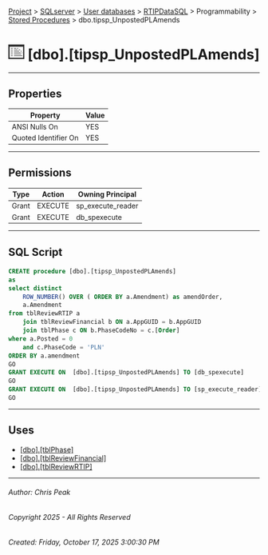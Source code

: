 #### 

[Project](../../../../../index.md) > [SQLserver](../../../../index.md) > [User databases](../../../index.md) > [RTIPDataSQL](../../index.md) > Programmability > [Stored Procedures](Stored_Procedures.md) > dbo.tipsp_UnpostedPLAmends

# ![Stored Procedures](../../../../../Images/StoredProcedure32.png) [dbo].[tipsp_UnpostedPLAmends]

---

## <a name="#properties"></a>Properties

| Property | Value |
|---|---|
| ANSI Nulls On | YES |
| Quoted Identifier On | YES |


---

## <a name="#permissions"></a>Permissions

| Type | Action | Owning Principal |
|---|---|---|
| Grant | EXECUTE | sp_execute_reader |
| Grant | EXECUTE | db_spexecute |


---

## <a name="#sqlscript"></a>SQL Script

```sql
CREATE procedure [dbo].[tipsp_UnpostedPLAmends]
as
select distinct 
    ROW_NUMBER() OVER ( ORDER BY a.Amendment) as amendOrder,
    a.Amendment
from tblReviewRTIP a
    join tblReviewFinancial b ON a.AppGUID = b.AppGUID
    join tblPhase c ON b.PhaseCodeNo = c.[Order]
where a.Posted = 0
    and c.PhaseCode = 'PLN'
ORDER BY a.amendment
GO
GRANT EXECUTE ON  [dbo].[tipsp_UnpostedPLAmends] TO [db_spexecute]
GO
GRANT EXECUTE ON  [dbo].[tipsp_UnpostedPLAmends] TO [sp_execute_reader]
GO

```


---

## <a name="#uses"></a>Uses

* [[dbo].[tblPhase]](../../Tables/dbo_tblPhase.md)
* [[dbo].[tblReviewFinancial]](../../Tables/dbo_tblReviewFinancial.md)
* [[dbo].[tblReviewRTIP]](../../Tables/dbo_tblReviewRTIP.md)


---

###### Author:  Chris Peak

###### Copyright 2025 - All Rights Reserved

###### Created: Friday, October 17, 2025 3:00:30 PM

